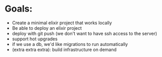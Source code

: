 # Goals:

- Create a minimal elixir project that works locally
- Be able to deploy an elixir project
- deploy with git push (we don't want to have ssh access to the server)
- support hot upgrades
- if we use a db, we'd like migrations to run automatically
- (extra extra extra): build infrastructure on demand


